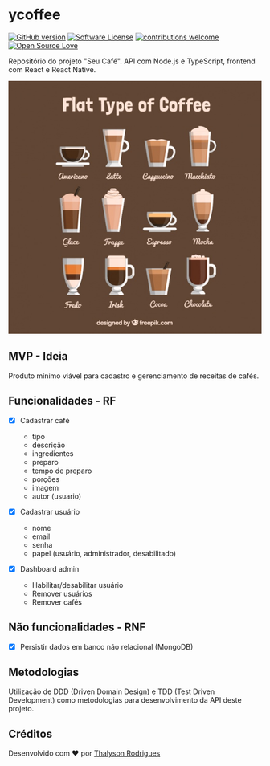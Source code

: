 # ycoffee

[![GitHub version](https://badge.fury.io/gh/thalysonalexr%2Fycoffee.svg)](https://badge.fury.io/gh/thalysonalexr%2Fycoffee)
[![Software License](https://img.shields.io/apm/l/vim-mode.svg)](https://github.com/thalysonalexr/ycoffee/blob/master/LICENSE)
[![contributions welcome](https://img.shields.io/badge/contributions-welcome-brightgreen.svg?style=flat)](https://github.com/thalysonalexr/ycoffee/issues)
[![Open Source Love](https://badges.frapsoft.com/os/v2/open-source.svg?v=103)](https://github.com/thalysonalexr)

Repositório do projeto "Seu Café". API com Node.js e TypeScript, frontend com React e React Native.

<p align="center">
  <a href="https://github.com/thalysonalexr/ycoffee">
    <img src="./docs/coffee-types.jpg" alt="logo" title="Seu Café">
  </a>
</p>

## MVP - Ideia

Produto mínimo viável para cadastro e gerenciamento de receitas de cafés.

## Funcionalidades - RF
  - [x] Cadastrar café
    * tipo
    * descrição
    * ingredientes
    * preparo
    * tempo de preparo
    * porções
    * imagem
    * autor (usuario)

  - [x] Cadastrar usuário
    * nome
    * email
    * senha
    * papel (usuário, administrador, desabilitado)

  - [x] Dashboard admin
    - Habilitar/desabilitar usuário
    - Remover usuários
    - Remover cafés

## Não funcionalidades - RNF

  - [x] Persistir dados em banco não relacional (MongoDB)

## Metodologias

Utilização de DDD (Driven Domain Design) e TDD (Test Driven Development) como metodologias para desenvolvimento da API deste projeto.

## Créditos

Desenvolvido com ♥ por [Thalyson Rodrigues](https://www.linkedin.com/in/thalysonrodrigues/)
